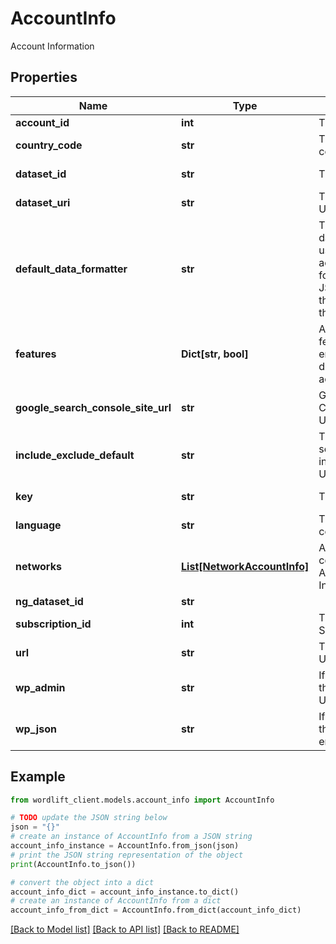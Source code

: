# AccountInfo

Account Information

## Properties

Name | Type | Description | Notes
------------ | ------------- | ------------- | -------------
**account_id** | **int** | The Account Id | [readonly] 
**country_code** | **str** | The country code | [optional] [readonly] 
**dataset_id** | **str** | The Dataset Id | [optional] [readonly] 
**dataset_uri** | **str** | The dataset URI | [readonly] 
**default_data_formatter** | **str** | The default data formatter used by the account to format the JSON+LD of the data from the KG. | [optional] [readonly] 
**features** | **Dict[str, bool]** | A list of features enabled or disabled for the account | [optional] [readonly] 
**google_search_console_site_url** | **str** | Google Search Console Site URL | [optional] [readonly] 
**include_exclude_default** | **str** | The default setting for include/exclude URLs. | [optional] [readonly] [default to 'include']
**key** | **str** | The Key | [optional] [readonly] 
**language** | **str** | The language code | [optional] [readonly] 
**networks** | [**List[NetworkAccountInfo]**](NetworkAccountInfo.md) | A list of connected Account Information | [readonly] 
**ng_dataset_id** | **str** |  | [optional] 
**subscription_id** | **int** | The Subscription Id | [readonly] 
**url** | **str** | The website URL | [optional] [readonly] 
**wp_admin** | **str** | If WordPress, the WP-ADMIN URL | [optional] [readonly] 
**wp_json** | **str** | If WordPress, the WP-JSON end-point | [optional] [readonly] 

## Example

```python
from wordlift_client.models.account_info import AccountInfo

# TODO update the JSON string below
json = "{}"
# create an instance of AccountInfo from a JSON string
account_info_instance = AccountInfo.from_json(json)
# print the JSON string representation of the object
print(AccountInfo.to_json())

# convert the object into a dict
account_info_dict = account_info_instance.to_dict()
# create an instance of AccountInfo from a dict
account_info_from_dict = AccountInfo.from_dict(account_info_dict)
```
[[Back to Model list]](../README.md#documentation-for-models) [[Back to API list]](../README.md#documentation-for-api-endpoints) [[Back to README]](../README.md)


